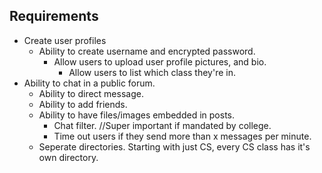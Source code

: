 ## Requirements
* Create user profiles
    * Ability to create username and encrypted password.
        * Allow users to upload user profile pictures, and bio.
            * Allow users to list which class they're in.
* Ability to chat in a public forum.
    * Ability to direct message.
    * Ability to add friends.
    * Ability to have files/images embedded in posts.
        * Chat filter. //Super important if mandated by college.
        * Time out users if they send more than x messages per minute.
    * Seperate directories. Starting with just CS, every CS class has it's own directory.  
